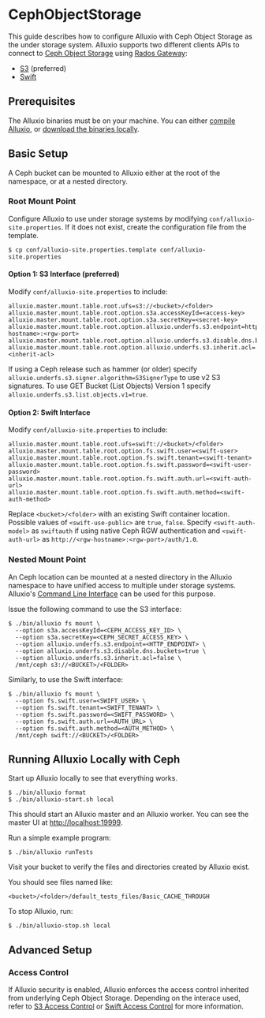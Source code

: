 # CephObjectStorage


This guide describes how to configure Alluxio with Ceph Object Storage as the under storage system. Alluxio supports
two different clients APIs to connect to [Ceph Object Storage](http://ceph.com/ceph-storage/object-storage/)
using [Rados Gateway](http://docs.ceph.com/docs/master/radosgw/):
- [S3](http://docs.aws.amazon.com/AmazonS3/latest/API/Welcome.html) (preferred)
- [Swift](http://docs.openstack.org/developer/swift/)

## Prerequisites

The Alluxio binaries must be on your machine. You can either
[compile Alluxio](../contributor/Building-Alluxio-From-Source.md), or
[download the binaries locally](../deploy/Running-Alluxio-Locally.md).

## Basic Setup

A Ceph bucket can be mounted to Alluxio either at the root of the namespace, or at a nested directory.

### Root Mount Point

Configure Alluxio to use under storage systems by modifying
`conf/alluxio-site.properties`. If it does not exist, create the configuration file from the
template.

```console
$ cp conf/alluxio-site.properties.template conf/alluxio-site.properties
```

#### Option 1: S3 Interface (preferred)

Modify `conf/alluxio-site.properties` to include:

```properties
alluxio.master.mount.table.root.ufs=s3://<bucket>/<folder>
alluxio.master.mount.table.root.option.s3a.accessKeyId=<access-key>
alluxio.master.mount.table.root.option.s3a.secretKey=<secret-key>
alluxio.master.mount.table.root.option.alluxio.underfs.s3.endpoint=http://<rgw-hostname>:<rgw-port>
alluxio.master.mount.table.root.option.alluxio.underfs.s3.disable.dns.buckets=true
alluxio.master.mount.table.root.option.alluxio.underfs.s3.inherit.acl=<inherit-acl>
```

If using a Ceph release such as hammer (or older) specify `alluxio.underfs.s3.signer.algorithm=S3SignerType`
to use v2 S3 signatures. To use GET Bucket (List Objects) Version 1 specify
`alluxio.underfs.s3.list.objects.v1=true`.

#### Option 2: Swift Interface
Modify `conf/alluxio-site.properties` to include:

```properties
alluxio.master.mount.table.root.ufs=swift://<bucket>/<folder>
alluxio.master.mount.table.root.option.fs.swift.user=<swift-user>
alluxio.master.mount.table.root.option.fs.swift.tenant=<swift-tenant>
alluxio.master.mount.table.root.option.fs.swift.password=<swift-user-password>
alluxio.master.mount.table.root.option.fs.swift.auth.url=<swift-auth-url>
alluxio.master.mount.table.root.option.fs.swift.auth.method=<swift-auth-method>
```
Replace `<bucket>/<folder>` with an existing Swift container location. Possible values of `<swift-use-public>` are
`true`, `false`. Specify `<swift-auth-model>` as `swiftauth` if using native Ceph RGW authentication and `<swift-auth-url>`
as `http://<rgw-hostname>:<rgw-port>/auth/1.0`.

### Nested Mount Point

An Ceph location can be mounted at a nested directory in the Alluxio namespace to have unified access
to multiple under storage systems. Alluxio's [Command Line Interface](../operation/User-CLI.md) can be used for this purpose.

Issue the following command to use the S3 interface:
```console
$ ./bin/alluxio fs mount \
  --option s3a.accessKeyId=<CEPH_ACCESS_KEY_ID> \
  --option s3a.secretKey=<CEPH_SECRET_ACCESS_KEY> \
  --option alluxio.underfs.s3.endpoint=<HTTP_ENDPOINT> \
  --option alluxio.underfs.s3.disable.dns.buckets=true \
  --option alluxio.underfs.s3.inherit.acl=false \
  /mnt/ceph s3://<BUCKET>/<FOLDER>
```

Similarly, to use the Swift interface:
```console
$ ./bin/alluxio fs mount \
  --option fs.swift.user=<SWIFT_USER> \
  --option fs.swift.tenant=<SWIFT_TENANT> \
  --option fs.swift.password=<SWIFT_PASSWORD> \
  --option fs.swift.auth.url=<AUTH_URL> \
  --option fs.swift.auth.method=<AUTH_METHOD> \
  /mnt/ceph swift://<BUCKET>/<FOLDER>
```

## Running Alluxio Locally with Ceph

Start up Alluxio locally to see that everything works.

```console
$ ./bin/alluxio format
$ ./bin/alluxio-start.sh local
```

This should start an Alluxio master and an Alluxio worker. You can see the master UI at
[http://localhost:19999](http://localhost:19999).

Run a simple example program:

```console
$ ./bin/alluxio runTests
```

Visit your bucket to verify the files and directories created by Alluxio exist.

You should see files named like:
```
<bucket>/<folder>/default_tests_files/Basic_CACHE_THROUGH
```

To stop Alluxio, run:

```console
$ ./bin/alluxio-stop.sh local
```

## Advanced Setup

### Access Control

If Alluxio security is enabled, Alluxio enforces the access control inherited from underlying Ceph
Object Storage. Depending on the interace used, refer to
[S3 Access Control](../ufs/S3.md#identity-and-access-control-of-s3-objects) or
[Swift Access Control](../ufs/Swift.md#swift-access-control) for more information.

